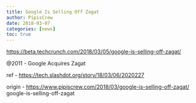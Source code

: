 ```yaml
---
title: Google Is Selling Off Zagat
author: PipisCrew
date: 2018-03-07
categories: [news]
toc: true
---
```


https://beta.techcrunch.com/2018/03/05/google-is-selling-off-zagat/

@2011 - Google Acquires Zagat

ref - https://tech.slashdot.org/story/18/03/06/2020227

origin - https://www.pipiscrew.com/2018/03/google-is-selling-off-zagat/ google-is-selling-off-zagat